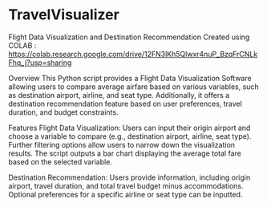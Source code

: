 # TravelVisualizer
Flight Data Visualization and Destination Recommendation
Created using COLAB : https://colab.research.google.com/drive/12FN3lKh5Qlwxr4nuP_BzqFrCNLkFhq_j?usp=sharing 

Overview
This Python script provides a Flight Data Visualization Software allowing users to compare average airfare based on various variables, such as destination airport, airline, and seat type. Additionally, it offers a destination recommendation feature based on user preferences, travel duration, and budget constraints.

Features
Flight Data Visualization:
Users can input their origin airport and choose a variable to compare (e.g., destination airport, airline, seat type).
Further filtering options allow users to narrow down the visualization results.
The script outputs a bar chart displaying the average total fare based on the selected variable.

Destination Recommendation:
Users provide information, including origin airport, travel duration, and total travel budget minus accommodations.
Optional preferences for a specific airline or seat type can be inputted.

